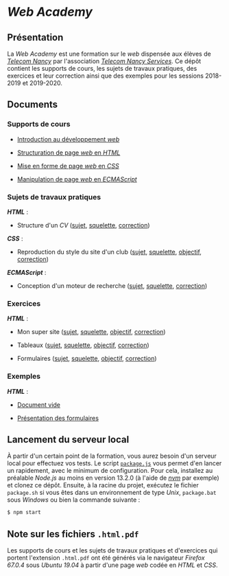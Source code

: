 # *Web Academy*

## Présentation

La *Web Academy* est une formation sur le *web* dispensée aux élèves de [*Telecom Nancy*](//telecomnancy.univ-lorraine.fr/) par l'association [*Telecom Nancy Services*](//tnservices.fr/). Ce dépôt contient les supports de cours, les sujets de travaux pratiques, des exercices et leur correction ainsi que des exemples pour les sessions 2018-2019 et 2019-2020.

## Documents

### Supports de cours

- [Introduction au développement *web*](chapters/01-web/index.html.pdf)

- [Structuration de page *web* en *HTML*](chapters/02-html/index.html.pdf)

- [Mise en forme de page *web* en *CSS*](chapters/03-css/index.html.pdf)

- [Manipulation de page *web* en *ECMAScript*](chapters/04-es/index.html.pdf)

### Sujets de travaux pratiques

***HTML*** :

- Structure d'un *CV* ([sujet](practical-works/01-html/subject.html.pdf), [squelette](practical-works/01-html/index.html), [correction](practical-works/01-html/correction.html))

***CSS*** :

- Reproduction du style du site d'un club ([sujet](practical-works/02-css/subject.html.pdf), [squelette](practical-works/02-css/resources/index.css), [objectif](practical-works/02-css/goal.png), [correction](practical-works/02-css/resources/correction.css))

***ECMAScript*** :

- Conception d'un moteur de recherche ([sujet](practical-works/03-es/subject.html.pdf), [squelette](practical-works/03-es/resources/index.js), [correction](practical-works/03-es/resources/correction.js))

### Exercices

***HTML*** :

- Mon super site ([sujet](exercices/01-html/subject.html.pdf), [squelette](exercices/01-html/index.html), [objectif](exercices/01-html/goal.png), [correction](exercices/01-html/correction.html))

- Tableaux ([sujet](exercices/02-html/subject.html.pdf), [squelette](exercices/02-html/index.html), [objectif](exercices/02-html/goal.png), [correction](exercices/02-html/correction.html))

- Formulaires ([sujet](exercices/03-html/subject.html.pdf), [squelette](exercices/03-html/index.html), [objectif](exercices/03-html/goal.png), [correction](exercices/03-html/correction.html))

### Exemples

***HTML*** :

- [Document vide](examples/01-html/index.html)

- [Présentation des formulaires](examples/02-html/index.html)

## Lancement du serveur local

À partir d'un certain point de la formation, vous aurez besoin d'un serveur local pour effectuez vos tests. Le script [`package.js`](package.js) vous permet d'en lancer un rapidement, avec le minimum de configuration. Pour cela, installez au préalable *Node.js* au moins en version 13.2.0 (à l'aide de [*nvm*](https://github.com/nvm-sh/nvm) par exemple) et clonez ce dépôt. Ensuite, à la racine du projet, exécutez le fichier `package.sh` si vous êtes dans un environnement de type *Unix*, `package.bat` sous *Windows* ou bien la commande suivante :

```sh
$ npm start
```

## Note sur les fichiers `.html.pdf`

Les supports de cours et les sujets de travaux pratiques et d'exercices qui portent l'extension `.html.pdf` ont été générés via le navigateur *Firefox 67.0.4* sous *Ubuntu 19.04* à partir d'une page *web* codée en *HTML* et *CSS*.
